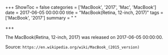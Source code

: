 +++
ShowToc = false
categories = ['MacBook', '2017', 'Mac', 'MacBook']
date = 2017-06-05 00:00:00
title = "MacBook(Retina, 12-inch, 2017)"
tags = ['MacBook', '2017']
summary = " "

+++

The MacBook(Retina, 12-inch, 2017) was released on 2017-06-05 00:00:00.

Source: `https://en.wikipedia.org/wiki/MacBook_(2015_version)`
